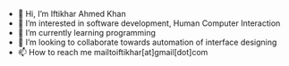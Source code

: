 - 👋 Hi, I’m Iftikhar Ahmed Khan  
- 👀 I’m interested in software development, Human Computer Interaction
- 🌱 I’m currently learning programming
- 💞️ I’m looking to collaborate towards automation of interface designing
- 📫 How to reach me mailtoiftikhar[at]gmail[dot]com

<!---
mailtoiftikhar/mailtoiftikhar is a ✨ special ✨ repository because its `README.md` (this file) appears on your GitHub profile.
You can click the Preview link to take a look at your changes.
--->
